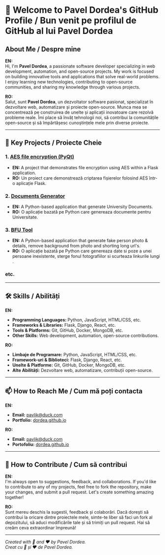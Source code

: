 # 👋 Welcome to Pavel Dordea's GitHub Profile / Bun venit pe profilul de GitHub al lui Pavel Dordea

## About Me / Despre mine

**EN:**  
Hi, I'm **Pavel Dordea**, a passionate software developer specializing in web development, automation, and open-source projects. My work is focused on building innovative tools and applications that solve real-world problems. I enjoy learning new technologies, contributing to open-source communities, and sharing my knowledge through various projects.

**RO:**  
Salut, sunt **Pavel Dordea**, un dezvoltator software pasionat, specializat în dezvoltare web, automatizare și proiecte open-source. Munca mea se concentrează pe construirea de unelte și aplicații inovatoare care rezolvă probleme reale. Îmi place să învăț tehnologii noi, să contribui la comunitățile open-source și să împărtășesc cunoștințele mele prin diverse proiecte.

---

## 🚀 Key Projects / Proiecte Cheie

### 1. **[AES file encryption (PyQt)](https://github.com/dordea/cryptor)**
   - **EN:** A project that demonstrates file encryption using AES within a Flask application.
   - **RO:** Un proiect care demonstrează criptarea fișierelor folosind AES într-o aplicație Flask.

### 2. **[Documents Generator](https://github.com/dordea/doctools)**
   - **EN:** A Python-based application that generate University Documents.
   - **RO:** O aplicație bazată pe Python care genereaza documente pentru Universitate.

### 3. **[BFU Tool](https://github.com/dordea/BFU_Tool)**
   - **EN:** A Python-based application that generate fake person photo & details, remove background from photo and shorting long url's.
   - **RO:** O aplicație bazată pe Python care genereaza date si poze a unei persoane inexistente, sterge fonul fotografiilor si scurteaza linkurile lungi .

### etc.

---

## 🛠️ Skills / Abilități

**EN:**  
- **Programming Languages:** Python, JavaScript, HTML/CSS, etc.
- **Frameworks & Libraries:** Flask, Django, React, etc.
- **Tools & Platforms:** Git, GitHub, Docker, MongoDB, etc.
- **Other Skills:** Web development, automation, open-source contributions.

**RO:**  
- **Limbaje de Programare:** Python, JavaScript, HTML/CSS, etc.
- **Framework-uri & Biblioteci:** Flask, Django, React, etc.
- **Unelte & Platforme:** Git, GitHub, Docker, MongoDB, etc.
- **Alte Abilități:** Dezvoltare web, automatizare, contribuții open-source.

---

## 📫 How to Reach Me / Cum mă poți contacta

**EN:**  
- **Email:** pavlik@duck.com
- **Portfolio:** [dordea.github.io](https://dordea.github.io)

**RO:**  
- **Email:** pavlik@duck.com
- **Portofoliu:** [dordea.github.io](https://dordea.github.io)

---

## 🤝 How to Contribute / Cum să contribui

**EN:**  
I'm always open to suggestions, feedback, and collaborations. If you'd like to contribute to any of my projects, feel free to fork the repository, make your changes, and submit a pull request. Let's create something amazing together!

**RO:**  
Sunt mereu deschis la sugestii, feedback și colaborări. Dacă dorești să contribui la oricare dintre proiectele mele, simte-te liber să faci un fork al depozitului, să aduci modificările tale și să trimiți un pull request. Hai să creăm ceva extraordinar împreună!

---

*Created with 🧠 and ❤️ by Pavel Dordea.*  
*Creat cu 🧠 și ❤️ de Pavel Dordea.*
